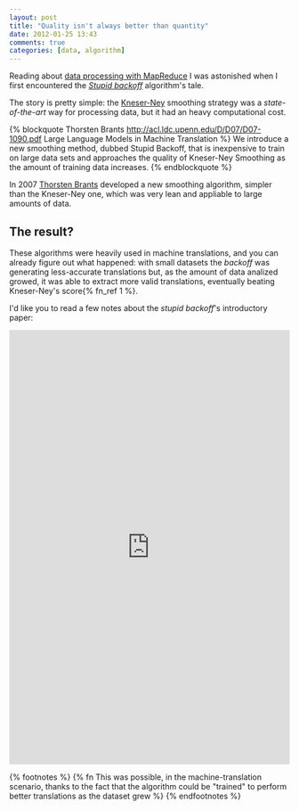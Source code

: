 ```yaml
---
layout: post
title: "Quality isn't always better than quantity"
date: 2012-01-25 13:43
comments: true
categories: [data, algorithm]
---
```


Reading about [data processing with MapReduce](http://www.amazon.com/Data-Intensive-Processing-MapReduce-Synthesis-Technologies/dp/1608453421)
I was astonished when I first encountered the *[Stupid backoff](http://books.google.it/books?id=GxFYuVZHG60C&pg=PA134&lpg=PA134&dq=stupid+backoff+algorithm&source=bl&ots=fMzZNlaNaN&sig=mcEdim6-_wZL4aWKebh3s79KMS4&hl=it&sa=X&ei=z_kfT56BG-vP4QSY2N2ODw&ved=0CD0Q6AEwAzgK#v=onepage&q=stupid%20backoff%20algorithm&f=false)*
algorithm's tale.
<!-- more -->

The story is pretty simple: the [Kneser-Ney](diom.ucsd.edu/~rlevy/lign256/winter2008/kneser_ney_mini_example.pdf)
smoothing strategy was a *state-of-the-art* way for processing data, but it
had an heavy computational cost.

{% blockquote Thorsten Brants http://acl.ldc.upenn.edu/D/D07/D07-1090.pdf Large Language Models in Machine Translation %}
We introduce a new smoothing method, dubbed Stupid Backoff, that is inexpensive to train on large data sets and approaches the quality of Kneser-Ney Smoothing as the amount of training data increases.
{% endblockquote %}

In 2007 [Thorsten Brants](http://www.coli.uni-saarland.de/~thorsten/) developed
a new smoothing algorithm, simpler than the Kneser-Ney one, which was very lean
and appliable to large amounts of data.

## The result?

These algorithms were heavily used in machine translations, and you can already
figure out what happened: with small datasets the *backoff* was generating
less-accurate translations but, as the amount of data analized growed, it was
able to extract more valid translations, eventually beating Kneser-Ney's score{% fn_ref 1 %}.

I'd like you to read a few notes about the *stupid backoff*'s introductory paper:

<iframe src="http://docs.google.com/viewer?url=http%3A%2F%2Facl.ldc.upenn.edu%2FD%2FD07%2FD07-1090.pdf&embedded=true" width="100%" height="780" style="border: none;"></iframe>

{% footnotes %}
  {% fn This was possible, in the machine-translation scenario, thanks to the fact that the algorithm could be "trained" to perform better translations as the dataset grew %}
{% endfootnotes %}

